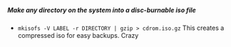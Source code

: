 ##### Make any directory on the system into a disc-burnable iso file
- `mkisofs -V LABEL -r DIRECTORY | gzip > cdrom.iso.gz`
This creates a compressed iso for easy backups. 
Crazy
